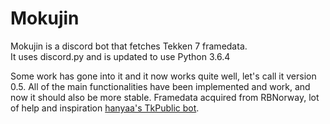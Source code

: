 # Mokujin

Mokujin is a discord bot that fetches Tekken 7 framedata.  
It uses discord.py and is updated to use Python 3.6.4

Some work has gone into it and it now works quite well, let's call it version 0.5.
All of the main functionalities have been implemented and work, and now it should also be more stable.
Framedata acquired from RBNorway, lot of help and inspiration [hanyaa's TkPublic bot](https://github.com/hanyaah/TkPublic).
